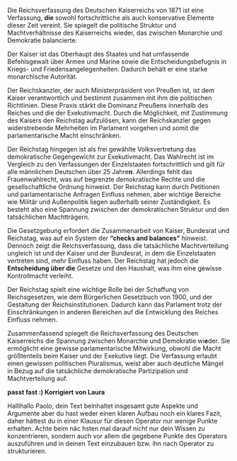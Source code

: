 Die Reichsverfassung des Deutschen Kaiserreichs von 1871 ist eine Verfassung, **die** sowohl fortschrittliche als auch konservative Elemente dieser Zeit vereint. Sie spiegelt die politische Struktur und Machtverhältnisse des Kaiserreichs wieder, das zwischen Monarchie und Demokratie balancierte.

Der Kaiser ist das Oberhaupt des Staates und hat umfassende Befehlsgewalt über Armee und Marine sowie die Entscheidungsbefugnis in Kriegs- und Friedensangelegenheiten. Dadurch behält er eine starke monarchische Autorität.

Der Reichskanzler, der auch Ministerpräsident von Preußen ist, ist dem Kaiser verantwortlich und bestimmt zusammen mit ihm die politischen Richtlinien. Diese Praxis stärkt die Dominanz Preußens innerhalb des Reiches und die der Exekutivmacht. Durch die Möglichkeit, mit Zustimmung des Kaisers den Reichstag aufzulösen, kann der Reichskanzler gegen widerstrebende Mehrheiten im Parlament vorgehen und somit die parlamentarische Macht einschränken.

Der Reichstag hingegen ist als frei gewählte Volksvertretung das demokratische Gegengewicht zur Exekutivmacht. Das Wahlrecht ist im Vergleich zu den Verfassungen der Einzelstaaten fortschrittlich und gilt für alle männlichen Deutschen über 25 Jahre**n**. Allerdings fehlt das Frauenwahlrecht, was auf begrenzte demokratische Rechte und die gesellschaftliche Ordnung hinweist. Der Reichstag kann durch Petitionen und parlamentarische Anfragen Einfluss nehmen, aber wichtige Bereiche wie Militär und Außenpolitik liegen außerhalb seiner Zuständigkeit. Es besteht also eine Spannung zwischen der demokratischen Struktur und den tatsächlichen Machtträgern.

Die Gesetzgebung erfordert die Zusammenarbeit von Kaiser, Bundesrat und Reichstag, was auf ein System der **“checks and balances”** hinweist. Dennoch zeigt die Reichsverfassung, dass die tatsächliche Machtverteilung ungleich ist und der Kaiser und der Bundesrat, in dem die Einzelstaaten vertreten sind, mehr Einfluss haben. Der Reichstag hat jedoch die **Entscheidung über die** Gesetze und den Haushalt, was ihm eine gewisse Kontrollmacht verleiht.

Der Reichstag spielt eine wichtige Rolle bei der Schaffung von Reichsgesetzen, wie dem Bürgerlichen Gesetzbuch von 1900, und der Gestaltung der Reichsinstitutionen. Dadurch kann das Parlament trotz der Einschränkungen in anderen Bereichen auf die Entwicklung des Reiches Einfluss nehmen.

Zusammenfassend spiegelt die Reichsverfassung des Deutschen Kaiserreichs die Spannung zwischen Monarchie und Demokratie wi**e**der. Sie ermöglicht eine gewisse parlamentarische Mitwirkung, obwohl die Macht größtenteils beim Kaiser und der Exekutive liegt. Die Verfassung erlaubt einen gewissen politischen Pluralismus, weist aber auch deutliche Mängel in Bezug auf die tatsächliche demokratische Partizipation und Machtverteilung auf.   



**passt fast :)  Korrigiert von Laura**   

Hallihallo Paolo, dein Text beinhaltet insgesamt gute Aspekte und Argumente aber du hast weder einen klaren Aufbau noch ein klares Fazit, daher hättest du in einer Klausur für diesen Operator nur wenige Punkte erhalten. Achte beim näc hsten mal darauf nicht nur dein Wissen zu konzentrieren, sondern auch vor allem die gegebene Punkte des Operators auszuführen und in deinen Text einzubauen bzw. ihn nach Operator zu strukturieren. 
